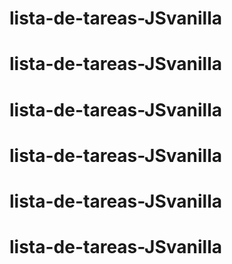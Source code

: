 # lista-de-tareas-JSvanilla
# lista-de-tareas-JSvanilla
# lista-de-tareas-JSvanilla
# lista-de-tareas-JSvanilla
# lista-de-tareas-JSvanilla
# lista-de-tareas-JSvanilla

